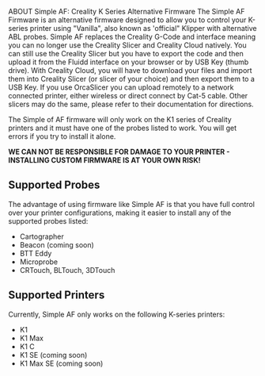 ABOUT Simple AF: Creality K Series Alternative Firmware
The Simple AF Firmware is an alternative firmware designed to allow you to control your K-series printer using "Vanilla", also known as 'official" Klipper with alternative ABL probes. Simple AF replaces the Creality G-Code and interface meaning you can no longer use the Creality Slicer and Creality Cloud natively. You can still use the Creality Slicer but you have to export the code and then upload it from the Fluidd interface on your browser or by USB Key (thumb drive). With Creality Cloud, you will have to download your files and import them into Creality Slicer (or slicer of your choice) and then export them to a USB Key.  If you use OrcaSlicer you can upload remotely to a network connected printer, either wireless or direct connect by Cat-5 cable. Other slicers may do the same, please refer to their documentation for directions.

The Simple of AF firmware will only work on the K1 series of Creality printers and it must have one of the probes listed to work. You will get errors if you try to install it alone.

<b>  WE CAN NOT BE RESPONSIBLE FOR DAMAGE TO YOUR PRINTER - INSTALLING CUSTOM FIRMWARE IS AT YOUR OWN RISK!</b>

## Supported Probes
The advantage of using firmware like Simple AF is that you have full control over your printer configurations, making it easier to install any of the supported probes listed:
<uL>
  <li>Cartographer</li>
  <li>Beacon (coming soon)</li>
  <li>BTT Eddy</li>
  <li>Microprobe</li>
  <li>CRTouch, BLTouch, 3DTouch</li>
</uL>

## Supported Printers
Currently, Simple AF only works on the following K-series printers:
<ul>
  <li>K1</li>
  <li>K1 Max</li>
  <li>K1 C</li>
  <li>K1 SE (coming soon)</li>
  <li>K1 Max SE (coming soon)</li>
</ul>
